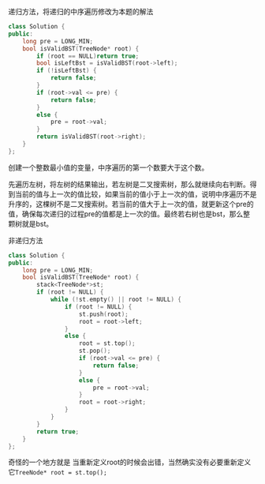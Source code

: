 递归方法，将递归的中序遍历修改为本题的解法

```cpp
class Solution {
public:
	long pre = LONG_MIN;
	bool isValidBST(TreeNode* root) {
		if (root == NULL)return true;
		bool isLeftBst = isValidBST(root->left);
		if (!isLeftBst) {
			return false;
		}
		if (root->val <= pre) {
			return false;
		}
		else {
			pre = root->val;
		}
		return isValidBST(root->right);
	}
};
```

创建一个整数最小值的变量，中序遍历的第一个数要大于这个数。

先遍历左树，将左树的结果输出，若左树是二叉搜索树，那么就继续向右判断。得到当前的值与上一次的值比较，如果当前的值小于上一次的值，说明中序遍历不是升序的，这棵树不是二叉搜索树。若当前的值大于上一次的值，就更新这个pre的值，确保每次递归的过程pre的值都是上一次的值。最终若右树也是bst，那么整颗树就是bst。

非递归方法

```cpp
class Solution {
public:
	long pre = LONG_MIN;
	bool isValidBST(TreeNode* root) {
		stack<TreeNode*>st;
		if (root != NULL) {
			while (!st.empty() || root != NULL) {
				if (root != NULL) {
					st.push(root);
					root = root->left;
				}
				else {
					root = st.top();
					st.pop();
					if (root->val <= pre) {
						return false;
					}
					else {
						pre = root->val;
					}
					root = root->right;
				}
			}
		}
		return true;
	}
};
```

奇怪的一个地方就是 当重新定义root的时候会出错，当然确实没有必要重新定义它`TreeNode* root = st.top();`

